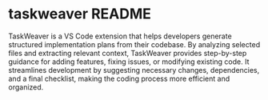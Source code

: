 # taskweaver README

TaskWeaver is a VS Code extension that helps developers generate structured implementation plans from their codebase. By analyzing selected files and extracting relevant context, TaskWeaver provides step-by-step guidance for adding features, fixing issues, or modifying existing code. It streamlines development by suggesting necessary changes, dependencies, and a final checklist, making the coding process more efficient and organized.
